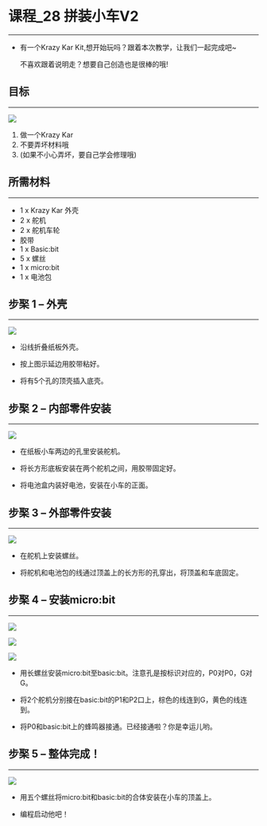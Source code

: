 ﻿
# 课程_28 拼装小车V2
---
- 有一个Krazy Kar Kit,想开始玩吗？跟着本次教学，让我们一起完成吧~

    不喜欢跟着说明走？想要自己创造也是很棒的哦!



## 目标
---

![](https://wiki-media-ef.oss-cn-hongkong.aliyuncs.com//images/m79il8J.png)


 1. 做一个Krazy Kar
 2. 不要弄坏材料哦
 3. (如果不小心弄坏，要自己学会修理哦)
 
           
    
## 所需材料
---
- 1 x Krazy Kar 外壳
- 2 x 舵机
- 2 x 舵机车轮
- 胶带
- 1 x Basic:bit
- 5 x 螺丝
- 1 x micro:bit
- 1 x 电池包

## 步棸 1 – 外壳
---

![](https://wiki-media-ef.oss-cn-hongkong.aliyuncs.com//images/Dm0im8u.png)

- 沿线折叠纸板外壳。

- 按上图示延边用胶带粘好。

- 将有5个孔的顶壳插入底壳。

## 步棸 2 – 内部零件安装
---

![](https://wiki-media-ef.oss-cn-hongkong.aliyuncs.com//images/QFPRafF.png)

- 在纸板小车两边的孔里安装舵机。

- 将长方形底板安装在两个舵机之间，用胶带固定好。

- 将电池盒内装好电池，安装在小车的正面。


## 步棸 3 – 外部零件安装
---

![](https://wiki-media-ef.oss-cn-hongkong.aliyuncs.com//images/jcbfc8r.png)

- 在舵机上安装螺丝。

- 将舵机和电池包的线通过顶盖上的长方形的孔穿出，将顶盖和车底固定。


## 步棸 4 – 安装micro:bit
---

![](https://wiki-media-ef.oss-cn-hongkong.aliyuncs.com//images/FCBt2rx.png)

![](https://wiki-media-ef.oss-cn-hongkong.aliyuncs.com//images/QQX9HFg.png)

![](https://wiki-media-ef.oss-cn-hongkong.aliyuncs.com//images/rnX6e5B.png)


- 用长螺丝安装micro:bit至basic:bit。注意孔是按标识对应的，P0对P0，G对G。

- 将2个舵机分别接在basic:bit的P1和P2口上，棕色的线连到G，黄色的线连到。

- 将P0和basic:bit上的蜂鸣器接通。已经接通啦？你是幸运儿哟。



## 步棸 5 – 整体完成！
---

![](https://wiki-media-ef.oss-cn-hongkong.aliyuncs.com//images/36e1m2j.jpg)

- 用五个螺丝将micro:bit和basic:bit的合体安装在小车的顶盖上。

- 编程启动他吧！

